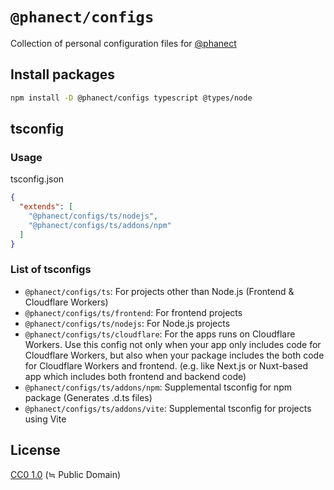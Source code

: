 # `@phanect/configs`

Collection of personal configuration files for [@phanect](https://github.com/phanect)

## Install packages

```sh
npm install -D @phanect/configs typescript @types/node
```

## tsconfig

### Usage

tsconfig.json

```json
{
  "extends": [
    "@phanect/configs/ts/nodejs",
    "@phanect/configs/ts/addons/npm"
  ]
}
```

### List of tsconfigs

- `@phanect/configs/ts`: For projects other than Node.js (Frontend & Cloudflare Workers)
- `@phanect/configs/ts/frontend`: For frontend projects
- `@phanect/configs/ts/nodejs`: For Node.js projects
- `@phanect/configs/ts/cloudflare`: For the apps runs on Cloudflare Workers. Use this config not only when your app only includes code for Cloudflare Workers, but also when your package includes the both code for Cloudflare Workers and frontend. (e.g. like Next.js or Nuxt-based app which includes both frontend and backend code)
- `@phanect/configs/ts/addons/npm`: Supplemental tsconfig for npm package (Generates .d.ts files)
- `@phanect/configs/ts/addons/vite`: Supplemental tsconfig for projects using Vite

## License

[CC0 1.0](./LICENSE.txt) (≒ Public Domain)
